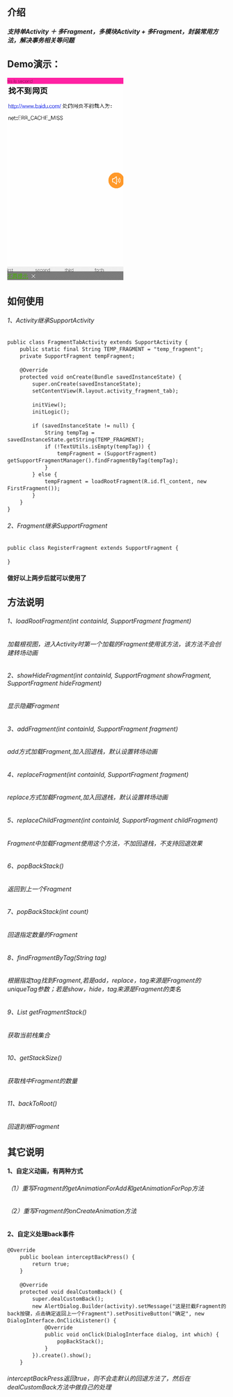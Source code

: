 

## 介绍
##### 支持单Activity ＋ 多Fragment，多模块Activity + 多Fragment，封装常用方法，解决事务相关等问题

## Demo演示：
![](demo.gif)

## 如何使用
###### 1、Activity继承SupportActivity
```
public class FragmentTabActivity extends SupportActivity {
    public static final String TEMP_FRAGMENT = "temp_fragment";
    private SupportFragment tempFragment;

    @Override
    protected void onCreate(Bundle savedInstanceState) {
        super.onCreate(savedInstanceState);
        setContentView(R.layout.activity_fragment_tab);

        initView();
        initLogic();

        if (savedInstanceState != null) {
            String tempTag = savedInstanceState.getString(TEMP_FRAGMENT);
            if (!TextUtils.isEmpty(tempTag)) {
                tempFragment = (SupportFragment) getSupportFragmentManager().findFragmentByTag(tempTag);
            }
        } else {
            tempFragment = loadRootFragment(R.id.fl_content, new FirstFragment());
        }
    }
}
```

###### 2、Fragment继承SupportFragment
```
public class RegisterFragment extends SupportFragment {

}
```

#### 做好以上两步后就可以使用了

## 方法说明
###### 1、loadRootFragment(int containId, SupportFragment fragment)
###### 加载根视图，进入Activity时第一个加载的Fragment使用该方法，该方法不会创建转场动画

###### 2、showHideFragment(int containId, SupportFragment showFragment, SupportFragment hideFragment)
###### 显示隐藏Fragment

###### 3、addFragment(int containId, SupportFragment fragment)
###### add方式加载Fragment,加入回退栈，默认设置转场动画

###### 4、replaceFragment(int containId, SupportFragment fragment)
###### replace方式加载Fragment,加入回退栈，默认设置转场动画

###### 5、replaceChildFragment(int containId, SupportFragment childFragment)
###### Fragment中加载Fragment使用这个方法，不加回退栈，不支持回退效果

###### 6、popBackStack()
###### 返回到上一个Fragment

###### 7、popBackStack(int count)
###### 回退指定数量的Fragment

###### 8、findFragmentByTag(String tag)
###### 根据指定tag找到Fragment,若是add，replace，tag来源是Fragment的uniqueTag参数；若是show，hide，tag来源是Fragment的类名

###### 9、List<SupportFragment> getFragmentStack()
###### 获取当前栈集合

###### 10、getStackSize()
###### 获取栈中Fragment的数量

###### 11、backToRoot()
###### 回退到根Fragment

## 其它说明
#### 1、自定义动画，有两种方式
###### （1）重写Fragment的getAnimationForAdd和getAnimationForPop方法
###### （2）重写Fragment的onCreateAnimation方法

#### 2、自定义处理back事件
```
@Override
    public boolean interceptBackPress() {
        return true;
    }

    @Override
    protected void dealCustomBack() {
        super.dealCustomBack();
        new AlertDialog.Builder(activity).setMessage("这是拦截Fragment的back按键，点击确定返回上一个Fragment").setPositiveButton("确定", new DialogInterface.OnClickListener() {
            @Override
            public void onClick(DialogInterface dialog, int which) {
                popBackStack();
            }
        }).create().show();
    }
```
###### interceptBackPress返回true，则不会走默认的回退方法了，然后在dealCustomBack方法中做自己的处理